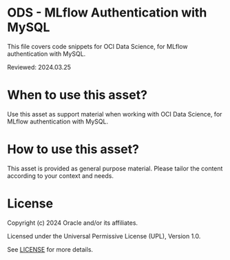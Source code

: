 # ODS - MLflow Authentication with MySQL
 
This file covers code snippets for OCI Data Science, for MLflow authentication with MySQL.

Reviewed: 2024.03.25
 

# When to use this asset?

Use this asset as support material when working with OCI Data Science, for MLflow authentication with MySQL.


# How to use this asset?

This asset is provided as general purpose material. Please tailor the content according to your context and needs.


# License
 
Copyright (c) 2024 Oracle and/or its affiliates.
 
Licensed under the Universal Permissive License (UPL), Version 1.0.
 
See [LICENSE](https://github.com/oracle-devrel/technology-engineering/blob/main/LICENSE) for more details.
